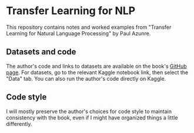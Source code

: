 # Transfer Learning for NLP

This repository contains notes and worked examples from "Transfer Learning for
Natural Language Processing" by Paul Azunre.

## Datasets and code

The author's code and links to datasets are available on the book's
[GitHub page](https://github.com/azunre/transfer-learning-for-nlp).
For datasets, go to the relevant Kaggle notebook link, then select the "Data"
tab. You can also run the author's code directly on Kaggle.

## Code style

I will mostly preserve the author's choices for code style to maintain
consistency with the book, even if I might have organized things a little
differently.
